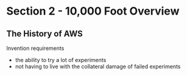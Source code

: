 # Section 2 - 10,000 Foot Overview

## The History of AWS

Invention requirements

- the ability to try a lot of experiments
- not having to live with the collateral damage of failed experiments
